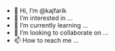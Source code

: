- 👋 Hi, I’m @kajfarik
- 👀 I’m interested in ...
- 🌱 I’m currently learning ...
- 💞️ I’m looking to collaborate on ...
- 📫 How to reach me ...

<!---
kajfarik/kajfarik is a ✨ special ✨ repository because its `README.md` (this file) appears on your GitHub profile.
You can click the Preview link to take a look at your changes.
--->
